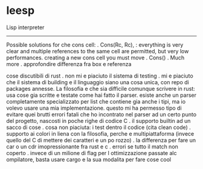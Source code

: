 # leesp
Lisp interpreter

----
Possible solutions for che cons cell:
. Cons(Rc<Cell>, Rc<Cell>), : everything is very clear and multiple references to the same cell are permitted, but very low performances. creating a new cons cell you must move
. Cons()
. Much more
. approfondire differenza fra box e referenza

cose discutibili di rust
. non mi e piaciuto il sistema di testing
. mi e piaciuto che il sistema di building e il linguaggio siano una cosa unica, con repo di packages annesse. La filosofia e che sia difficile comunque scrivere in rust: usa cose gia scritte e testate come hai fatto il parser. esiste anche un parser completamente specializzato per list che contiene gia anche i tipi, ma io volevo usare una mia implementazione. questo mi ha permesso tipo di evitare quei brutti errori fatali che ho incontrato nel parser ad un certo punto del progetto, nascosti in poche righe di codice C
. il supporto builtin ad un sacco di cose
. cosa non piaciuta: i test dentro il codice (cita clean code)
. supporto ai colori in liena con la filosofia, perche e multipiattaforma (invece quello del C di mettere dei caratteri e un po rozzo)
. la differenza per fare un car o un cdr imopressionante fra rust e c
. errori se tutto il match non coperto
. invece di un milione di flag per l ottimizzazione passate alc ompilatore, basta usare cargo e la sua modalita per fare cose cool